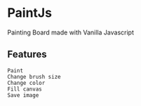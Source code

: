 # PaintJs
Painting Board made with Vanilla Javascript

## Features
    Paint
    Change brush size
    Change color
    Fill canvas
    Save image

